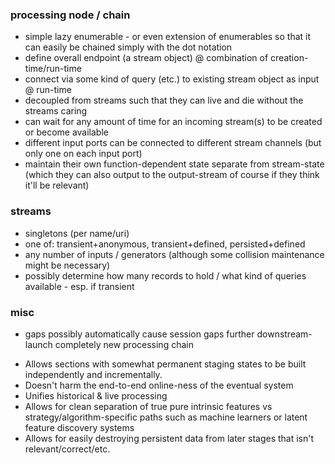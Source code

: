 



### processing node / chain
  - simple lazy enumerable - or even extension of enumerables so that it can easily be chained simply with the dot notation
  - define overall endpoint (a stream object) @ combination of creation-time/run-time
  - connect via some kind of query (etc.) to existing stream object as input @ run-time
  - decoupled from streams such that they can live and die without the streams caring
  - can wait for any amount of time for an incoming stream(s) to be created or become available
  - different input ports can be connected to different stream channels (but only one on each input port)
  - maintain their own function-dependent state separate from stream-state (which they can also output to the
    output-stream of course if they think it'll be relevant)

### streams
  - singletons (per name/uri)
  - one of: transient+anonymous, transient+defined, persisted+defined
  - any number of inputs / generators (although some collision maintenance might be necessary)
  - possibly determine how many records to hold / what kind of queries available - esp. if transient


### misc

  - gaps possibly automatically cause session gaps further downstream- launch completely new processing chain





* Allows sections with somewhat permanent staging states to be built independently and incrementally.
* Doesn't harm the end-to-end online-ness of the eventual system
* Unifies historical & live processing
* Allows for clean separation of true pure intrinsic features vs strategy/algorithm-specific paths such as machine
  learners or latent feature discovery systems
* Allows for easily destroying persistent data from later stages that isn't relevant/correct/etc.
